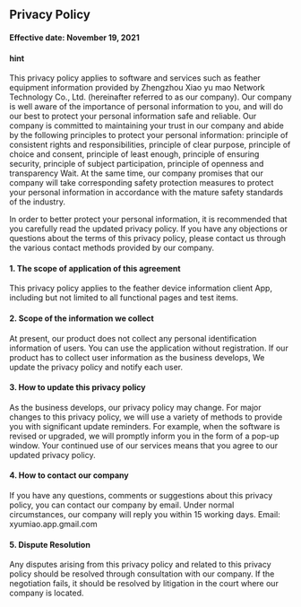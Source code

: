 ## Privacy Policy

#### Effective date: November 19, 2021

#### hint

This privacy policy applies to software and services such as feather equipment information provided by Zhengzhou Xiao yu mao Network Technology Co., Ltd. (hereinafter referred to as our company). Our company is well aware of the importance of personal information to you, and will do our best to protect your personal information safe and reliable. Our company is committed to maintaining your trust in our company and abide by the following principles to protect your personal information: principle of consistent rights and responsibilities, principle of clear purpose, principle of choice and consent, principle of least enough, principle of ensuring security, principle of subject participation, principle of openness and transparency Wait. At the same time, our company promises that our company will take corresponding safety protection measures to protect your personal information in accordance with the mature safety standards of the industry.

In order to better protect your personal information, it is recommended that you carefully read the updated privacy policy. If you have any objections or questions about the terms of this privacy policy, please contact us through the various contact methods provided by our company.

#### 1. The scope of application of this agreement

This privacy policy applies to the feather device information client App, including but not limited to all functional pages and test items.

#### 2. Scope of the information we collect

At present, our product does not collect any personal identification information of users. You can use the application without registration. If our product has to collect user information as the business develops,
We update the privacy policy and notify each user.

#### 3. How to update this privacy policy

As the business develops, our privacy policy may change. For major changes to this privacy policy, we will use a variety of methods to provide you with significant update reminders. For example, when the software is revised or upgraded, we will promptly inform you in the form of a pop-up window. Your continued use of our services means that you agree to our updated privacy policy.

#### 4. How to contact our company

If you have any questions, comments or suggestions about this privacy policy, you can contact our company by email. Under normal circumstances, our company will reply you within 15 working days.
Email: xyumiao.app.gmail.com

#### 5. Dispute Resolution

Any disputes arising from this privacy policy and related to this privacy policy should be resolved through consultation with our company. If the negotiation fails, it should be resolved by litigation in the court where our company is located.
